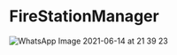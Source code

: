 # FireStationManager

![WhatsApp Image 2021-06-14 at 21 39 23](https://user-images.githubusercontent.com/72191201/155907872-3dde445b-a6fd-44b9-bf7c-187a1a394bc4.jpeg)
